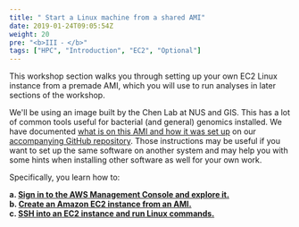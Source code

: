 ```yaml
---
title: " Start a Linux machine from a shared AMI"
date: 2019-01-24T09:05:54Z
weight: 20
pre: "<b>III ⁃ </b>"
tags: ["HPC", "Introduction", "EC2", "Optional"]
---
```


This workshop section walks you through setting up your own EC2 Linux instance from a premade AMI, which you will use to run analyses in later sections of the workshop.

We'll be using an image built by the Chen Lab at NUS and GIS. This has a lot of common tools useful for bacterial (and general) genomics installed. We have documented [what is on this AMI and how it was set up](https://github.com/swainechen/chenlab-training/tree/main/sysadmin) on our [accompanying GitHub repository](https://github.com/swainechen/chenlab-training). Those instructions may be useful if you want to set up the same software on another system and may help you with some hints when installing other software as well for your own work.

Specifically, you learn how to:

**a.	[Sign in to the AWS Management Console and explore it.](http://slchen-lab-training.s3-website-ap-southeast-1.amazonaws.com/03-ec2fromsharedami/04-aws-ec2-dashboard.html)**  
**b.	[Create an Amazon EC2 instance from an AMI.](http://slchen-lab-training.s3-website-ap-southeast-1.amazonaws.com/03-ec2fromsharedami/06-launchec2instance.html)**    
**c.	[SSH into an EC2 instance and run Linux commands.](http://slchen-lab-training.s3-website-ap-southeast-1.amazonaws.com/03-ec2fromsharedami/07-sshec2instance.html)**   

<!-- Total cost to run this lab is expected to be less than **two dollars should you run it on your own or company account** if the guide is followed as discussed, in one sitting, and including the deletion of all resources outlined through the guide. -->

